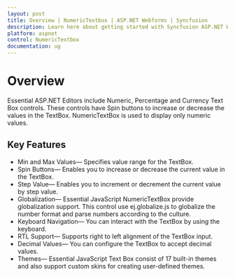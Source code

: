 ```yaml
---
layout: post
title: Overview | NumericTextbox | ASP.NET Webforms | Syncfusion
description: Learn here about getting started with Syncfusion ASP.NET Webforms NumericTextbox control and more details.
platform: aspnet
control: NumericTextbox
documentation: ug
---
```


# Overview

Essential ASP.NET Editors include Numeric, Percentage and Currency Text Box controls. These controls have Spin buttons to increase or decrease the values in the TextBox. NumericTextBox is used to display only numeric values. 

## Key Features

* Min and Max Values— Specifies value range for the TextBox.
* Spin Buttons— Enables you to increase or decrease the current value in the TextBox.
* Step Value— Enables you to increment or decrement the current value by step value.
* Globalization— Essential JavaScript NumericTextBox provide globalization support. This control use ej.globalize.js to globalize the number format and parse numbers according to the culture.
* Keyboard Navigation— You can interact with the TextBox by using the keyboard.
* RTL Support— Supports right to left alignment of the TextBox input.
* Decimal Values— You can configure the TextBox to accept decimal values.
* Themes— Essential JavaScript Text Box consist of 17 built-in themes and also support custom skins for creating user-defined themes.
